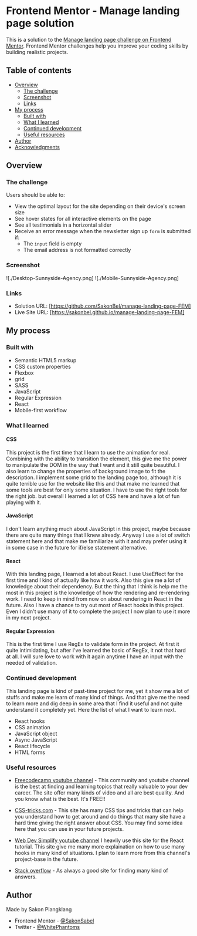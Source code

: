 # Frontend Mentor - Manage landing page solution

This is a solution to the [Manage landing page challenge on Frontend Mentor](https://www.frontendmentor.io/challenges/manage-landing-page-SLXqC6P5). Frontend Mentor challenges help you improve your coding skills by building realistic projects.

## Table of contents

- [Overview](#overview)
  - [The challenge](#the-challenge)
  - [Screenshot](#screenshot)
  - [Links](#links)
- [My process](#my-process)
  - [Built with](#built-with)
  - [What I learned](#what-i-learned)
  - [Continued development](#continued-development)
  - [Useful resources](#useful-resources)
- [Author](#author)
- [Acknowledgments](#acknowledgments)

## Overview

### The challenge

Users should be able to:

- View the optimal layout for the site depending on their device's screen size
- See hover states for all interactive elements on the page
- See all testimonials in a horizontal slider
- Receive an error message when the newsletter sign up `form` is submitted if:
  - The `input` field is empty
  - The email address is not formatted correctly

### Screenshot

![./Desktop-Sunnyside-Agency.png]
![./Mobile-Sunnyside-Agency.png]

### Links

- Solution URL: [https://github.com/SakonBel/manage-landing-page-FEM]
- Live Site URL: [https://sakonbel.github.io/manage-landing-page-FEM]

## My process

### Built with

- Semantic HTML5 markup
- CSS custom properties
- Flexbox
- grid
- SASS
- JavaScript
- Regular Expression
- React
- Mobile-first workflow

### What I learned

#### CSS

This project is the first time that I learn to use the animation for real. Combining with the ability to transition the element, this give me the power to manipulate the DOM in the way that I want and it still quite beautiful. I also learn to change the properties of background image to fit the description. I implement some grid to the landing page too, although it is quite terrible use for the website like this and that make me learned that some tools are best for only some situation. I have to use the right tools for the right job. but overall I learned a lot of CSS here and have a lot of fun playing with it.

#### JavaScript

I don't learn anything much about JavaScript in this project, maybe because there are quite many things that I knew already. Anyway I use a lot of switch statement here and that make me familiarize with it and may prefer using it in some case in the future for if/else statement alternative.

#### React

With this landing page, I learned a lot about React. I use UseEffect for the first time and I kind of actually like how it work. Also this give me a lot of knowledge about their dependency. But the thing that I think is help me the most in this project is the knowledge of how the rendering and re-rendering work. I need to keep in mind from now on about rendering in React in the future. Also I have a chance to try out most of React hooks in this project. Even I didn't use many of it to complete the project I now plan to use it more in my next project.

#### Regular Expression

This is the first time I use RegEx to validate form in the project. At first it quite intimidating, but after I've learned the basic of RegEx, it not that hard at all. I will sure love to work with it again anytime I have an input with the needed of validation.

### Continued development

This landing page is kind of past-time project for me, yet it show me a lot of stuffs and make me learn of many kind of things. And that give me the need to learn more and dig deep in some area that I find it useful and not quite understand it completely yet. Here the list of what I want to learn next.

- React hooks
- CSS animation
- JavaScript object
- Async JavaScript
- React lifecycle
- HTML forms

### Useful resources

- [Freecodecamp youtube channel](https://www.youtube.com/channel/UC8butISFwT-Wl7EV0hUK0BQ) - This community and youtube channel is the best at finding and learning topics that really valuable to your dev career. The site offer many kinds of video and all are best quality. And you know what is the best. It's FREE!!

- [CSS-tricks.com](https://css-tricks.com) - This site has many CSS tips and tricks that can help you understand how to get around and do things that many site have a hard time giving the right answer about CSS. You may find some idea here that you can use in your future projects.

- [Web Dev Simplify youtube channel](https://www.youtube.com/channel/UCFbNIlppjAuEX4znoulh0Cw) I heavily use this site for the React tutorial. This site give me many more explaination on how to use many hooks in many kind of situations. I plan to learn more from this channel's project-base in the future.

- [Stack overflow](https://stackoverflow.com) - As always a good site for finding many kind of answers.

## Author

Made by Sakon Plangklang

- Frontend Mentor - [@SakonSabel](https://www.frontendmentor.io/profile/SakonSabel)
- Twitter - [@WhitePhantoms](https://twitter.com/WhitePhantoms)

